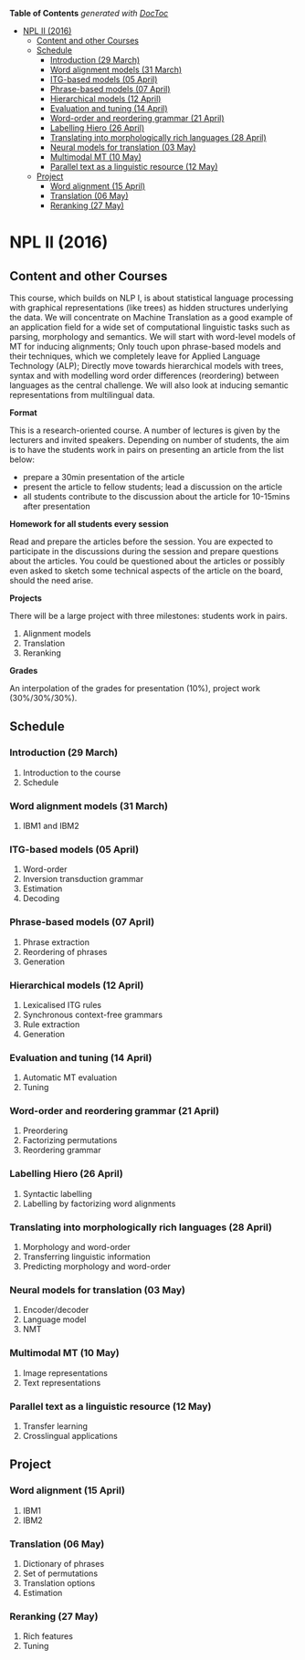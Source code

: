 <!-- START doctoc generated TOC please keep comment here to allow auto update -->
<!-- DON'T EDIT THIS SECTION, INSTEAD RE-RUN doctoc TO UPDATE -->
**Table of Contents**  *generated with [DocToc](https://github.com/thlorenz/doctoc)*

- [NPL II (2016)](#npl-ii-2016)
  - [Content and other Courses](#content-and-other-courses)
  - [Schedule](#schedule)
    - [Introduction (29 March)](#introduction-29-march)
    - [Word alignment models (31 March)](#word-alignment-models-31-march)
    - [ITG-based models (05 April)](#itg-based-models-05-april)
    - [Phrase-based models (07 April)](#phrase-based-models-07-april)
    - [Hierarchical models (12 April)](#hierarchical-models-12-april)
    - [Evaluation and tuning (14 April)](#evaluation-and-tuning-14-april)
    - [Word-order and reordering grammar (21 April)](#word-order-and-reordering-grammar-21-april)
    - [Labelling Hiero (26 April)](#labelling-hiero-26-april)
    - [Translating into morphologically rich languages (28 April)](#translating-into-morphologically-rich-languages-28-april)
    - [Neural models for translation (03 May)](#neural-models-for-translation-03-may)
    - [Multimodal MT (10 May)](#multimodal-mt-10-may)
    - [Parallel text as a linguistic resource (12 May)](#parallel-text-as-a-linguistic-resource-12-may)
  - [Project](#project)
    - [Word alignment (15 April)](#word-alignment-15-april)
    - [Translation (06 May)](#translation-06-may)
    - [Reranking (27 May)](#reranking-27-may)

<!-- END doctoc generated TOC please keep comment here to allow auto update -->

# NPL II (2016)

## Content and other Courses

This course, which builds on NLP I, is about statistical language processing with graphical representations (like trees) as hidden structures underlying the data. 
We will concentrate on Machine Translation as a good example of an application field for a wide set of computational linguistic tasks such as parsing, morphology and semantics. 
We will start with word-level models of MT for inducing alignments; Only touch upon phrase-based models and their techniques, which we completely leave for Applied Language Technology (ALP); Directly move towards hierarchical models with trees, syntax and with modelling word order differences (reordering) between languages as the central challenge. We will also look at inducing semantic representations from multilingual data.

**Format** 

This is a research-oriented course. A  number of lectures is given by the lecturers and invited speakers. Depending on number of students, the aim is to have the students work in pairs on presenting an article from the list below:
* prepare a 30min presentation of the article
* present the article to fellow students; lead a discussion on the article
* all students contribute to the discussion about the article for 10-15mins after presentation

**Homework  for all students every session**  

Read and prepare the articles before the session. 
You are expected to participate in the discussions during the session and prepare questions about the articles. 
You could be questioned about the articles or possibly even asked to sketch some technical aspects of the article on the board, should the need arise.

**Projects** 

There will be a large project with three milestones: students work in pairs.

1. Alignment models
2. Translation
3. Reranking

**Grades** 

An interpolation of the grades for presentation (10%), project work (30%/30%/30%). 

## Schedule

### Introduction (29 March)

1. Introduction to the course
2. Schedule

### Word alignment models (31 March)

1. IBM1 and IBM2

### ITG-based models (05 April)

1. Word-order
2. Inversion transduction grammar
3. Estimation
4. Decoding

### Phrase-based models (07 April)

1. Phrase extraction
2. Reordering of phrases
3. Generation

### Hierarchical models (12 April)

1. Lexicalised ITG rules
2. Synchronous context-free grammars
3. Rule extraction
4. Generation

### Evaluation and tuning (14 April)

1. Automatic MT evaluation
2. Tuning

### Word-order and reordering grammar (21 April)

1. Preordering
2. Factorizing permutations 
3. Reordering grammar

### Labelling Hiero (26 April)

1. Syntactic labelling
2. Labelling by factorizing word alignments 

### Translating into morphologically rich languages (28 April)

1. Morphology and word-order
2. Transferring linguistic information
3. Predicting morphology and word-order

### Neural models for translation (03 May)

1. Encoder/decoder
2. Language model
3. NMT

### Multimodal MT (10 May)

1. Image representations
2. Text representations


### Parallel text as a linguistic resource (12 May)

1. Transfer learning
2. Crosslingual applications


## Project

### Word alignment (15 April)

1. IBM1
2. IBM2

### Translation (06 May)

1. Dictionary of phrases
2. Set of permutations
3. Translation options
4. Estimation

### Reranking (27 May)

1. Rich features
2. Tuning

